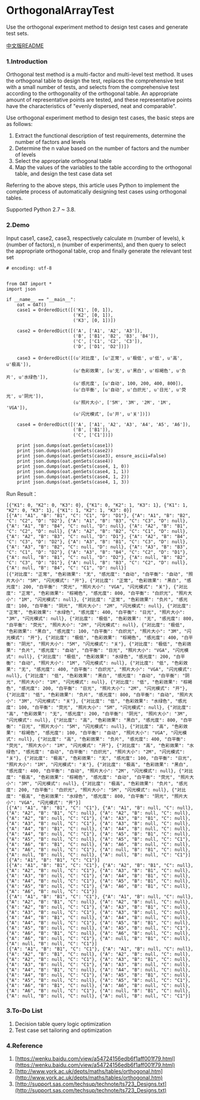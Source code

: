 # OrthogonalArrayTest
Use the orthogonal experiment method to design test cases and generate test sets. 

[中文版README](https://github.com/lovesoo/OrthogonalArrayTest/blob/master/README_CN.md)

### 1.Introduction
Orthogonal test method is a multi-factor and multi-level test method. It uses the orthogonal table to design the test, replaces the comprehensive test with a small number of tests, and selects from the comprehensive test according to the orthogonality of the orthogonal table. An appropriate amount of representative points are tested, and these representative points have the characteristics of "evenly dispersed, neat and comparable".

Use orthogonal experiment method to design test cases, the basic steps are as follows:

1. Extract the functional description of test requirements, determine the number of factors and levels
2. Determine the n value based on the number of factors and the number of levels
2. Select the appropriate orthogonal table
3. Map the values of the variables to the table according to the orthogonal table, and design the test case data set

Referring to the above steps, this article uses Python to implement the complete process of automatically designing test cases using orthogonal tables.

Supported Python 2.7 ~ 3.8.

### 2.Demo
Input case1, case2, case3, respectively calculate m (number of levels), k (number of factors), n (number of experiments), and then query to select the appropriate orthogonal table, crop and finally generate the relevant test set

```
# encoding: utf-8


from OAT import *
import json

if __name__ == "__main__":
    oat = OAT()
    case1 = OrderedDict([('K1', [0, 1]),
                         ('K2', [0, 1]),
                         ('K3', [0, 1])])

    case2 = OrderedDict([('A', ['A1', 'A2', 'A3']),
                         ('B', ['B1', 'B2', 'B3', 'B4']),
                         ('C', ['C1', 'C2', 'C3']),
                         ('D', ['D1', 'D2'])])

    case3 = OrderedDict([(u'对比度', [u'正常', u'极低', u'低', u'高', u'极高']),
                         (u'色彩效果', [u'无', u'黑白', u'棕褐色', u'负片', u'水绿色']),
                         (u'感光度', [u'自动', 100, 200, 400, 800]),
                         (u'白平衡', [u'自动', u'白炽光', u'日光', u'荧光', u'阴光']),
                         (u'照片大小', ['5M', '3M', '2M', '1M', 'VGA']),
                         (u'闪光模式', [u'开', u'关'])])

    case4 = OrderedDict([('A', ['A1', 'A2', 'A3', 'A4', 'A5', 'A6']),
                         ('B', ['B1']),
                         ('C', ['C1'])])

    print json.dumps(oat.genSets(case1))
    print json.dumps(oat.genSets(case2))
    print json.dumps(oat.genSets(case3), ensure_ascii=False)
    print json.dumps(oat.genSets(case4))
    print json.dumps(oat.genSets(case4, 1, 0))
    print json.dumps(oat.genSets(case4, 1, 1))
    print json.dumps(oat.genSets(case4, 1, 2))
    print json.dumps(oat.genSets(case4, 1, 3))

```

Run Result：

```
[{"K1": 0, "K2": 0, "K3": 0}, {"K1": 0, "K2": 1, "K3": 1}, {"K1": 1, "K2": 0, "K3": 1}, {"K1": 1, "K2": 1, "K3": 0}]
[{"A": "A1", "B": "B1", "C": "C1", "D": "D1"}, {"A": "A1", "B": "B2", "C": "C2", "D": "D2"}, {"A": "A1", "B": "B3", "C": "C3", "D": null}, {"A": "A1", "B": "B4", "C": null, "D": null}, {"A": "A2", "B": "B1", "C": "C2", "D": null}, {"A": "A2", "B": "B2", "C": "C1", "D": null}, {"A": "A2", "B": "B3", "C": null, "D": "D1"}, {"A": "A2", "B": "B4", "C": "C3", "D": "D2"}, {"A": "A3", "B": "B1", "C": "C3", "D": null}, {"A": "A3", "B": "B2", "C": null, "D": null}, {"A": "A3", "B": "B3", "C": "C1", "D": "D2"}, {"A": "A3", "B": "B4", "C": "C2", "D": "D1"}, {"A": null, "B": "B1", "C": null, "D": "D2"}, {"A": null, "B": "B2", "C": "C3", "D": "D1"}, {"A": null, "B": "B3", "C": "C2", "D": null}, {"A": null, "B": "B4", "C": "C1", "D": null}]
[{"对比度": "正常", "色彩效果": "无", "感光度": "自动", "白平衡": "自动", "照片大小": "5M", "闪光模式": "开"}, {"对比度": "正常", "色彩效果": "黑白", "感光度": 200, "白平衡": "荧光", "照片大小": "VGA", "闪光模式": "关"}, {"对比度": "正常", "色彩效果": "棕褐色", "感光度": 800, "白平衡": "白炽光", "照片大小": "1M", "闪光模式": null}, {"对比度": "正常", "色彩效果": "负片", "感光度": 100, "白平衡": "阴光", "照片大小": "2M", "闪光模式": null}, {"对比度": "正常", "色彩效果": "水绿色", "感光度": 400, "白平衡": "日光", "照片大小": "3M", "闪光模式": null}, {"对比度": "极低", "色彩效果": "无", "感光度": 800, "白平衡": "荧光", "照片大小": "2M", "闪光模式": null}, {"对比度": "极低", "色彩效果": "黑白", "感光度": 100, "白平衡": "白炽光", "照片大小": "3M", "闪光模式": "开"}, {"对比度": "极低", "色彩效果": "棕褐色", "感光度": 400, "白平衡": "阴光", "照片大小": "5M", "闪光模式": "关"}, {"对比度": "极低", "色彩效果": "负片", "感光度": "自动", "白平衡": "日光", "照片大小": "VGA", "闪光模式": null}, {"对比度": "极低", "色彩效果": "水绿色", "感光度": 200, "白平衡": "自动", "照片大小": "1M", "闪光模式": null}, {"对比度": "低", "色彩效果": "无", "感光度": 400, "白平衡": "白炽光", "照片大小": "VGA", "闪光模式": null}, {"对比度": "低", "色彩效果": "黑白", "感光度": "自动", "白平衡": "阴光", "照片大小": "1M", "闪光模式": null}, {"对比度": "低", "色彩效果": "棕褐色", "感光度": 200, "白平衡": "日光", "照片大小": "2M", "闪光模式": "开"}, {"对比度": "低", "色彩效果": "负片", "感光度": 800, "白平衡": "自动", "照片大小": "3M", "闪光模式": "关"}, {"对比度": "低", "色彩效果": "水绿色", "感光度": 100, "白平衡": "荧光", "照片大小": "5M", "闪光模式": null}, {"对比度": "高", "色彩效果": "无", "感光度": 200, "白平衡": "阴光", "照片大小": "3M", "闪光模式": null}, {"对比度": "高", "色彩效果": "黑白", "感光度": 800, "白平衡": "日光", "照片大小": "5M", "闪光模式": null}, {"对比度": "高", "色彩效果": "棕褐色", "感光度": 100, "白平衡": "自动", "照片大小": "VGA", "闪光模式": null}, {"对比度": "高", "色彩效果": "负片", "感光度": 400, "白平衡": "荧光", "照片大小": "1M", "闪光模式": "开"}, {"对比度": "高", "色彩效果": "水绿色", "感光度": "自动", "白平衡": "白炽光", "照片大小": "2M", "闪光模式": "关"}, {"对比度": "极高", "色彩效果": "无", "感光度": 100, "白平衡": "日光", "照片大小": "1M", "闪光模式": "关"}, {"对比度": "极高", "色彩效果": "黑白", "感光度": 400, "白平衡": "自动", "照片大小": "2M", "闪光模式": null}, {"对比度": "极高", "色彩效果": "棕褐色", "感光度": "自动", "白平衡": "荧光", "照片大小": "3M", "闪光模式": null}, {"对比度": "极高", "色彩效果": "负片", "感光度": 200, "白平衡": "白炽光", "照片大小": "5M", "闪光模式": null}, {"对比度": "极高", "色彩效果": "水绿色", "感光度": 800, "白平衡": "阴光", "照片大小": "VGA", "闪光模式": "开"}]
[{"A": "A1", "B": "B1", "C": "C1"}, {"A": "A1", "B": null, "C": null}, {"A": "A2", "B": "B1", "C": null}, {"A": "A2", "B": null, "C": null}, {"A": "A2", "B": null, "C": "C1"}, {"A": "A3", "B": "B1", "C": null}, {"A": "A3", "B": null, "C": "C1"}, {"A": "A3", "B": null, "C": null}, {"A": "A4", "B": "B1", "C": null}, {"A": "A4", "B": null, "C": null}, {"A": "A4", "B": null, "C": "C1"}, {"A": "A5", "B": "B1", "C": null}, {"A": "A5", "B": null, "C": null}, {"A": "A5", "B": null, "C": "C1"}, {"A": "A6", "B": "B1", "C": null}, {"A": "A6", "B": null, "C": null}, {"A": "A6", "B": null, "C": "C1"}, {"A": null, "B": "B1", "C": null}, {"A": null, "B": null, "C": null}, {"A": null, "B": null, "C": "C1"}]
[{"A": "A1", "B": "B1", "C": "C1"}]
[{"A": "A1", "B": "B1", "C": "C1"}, {"A": "A2", "B": "B1", "C": null}, {"A": "A2", "B": null, "C": "C1"}, {"A": "A3", "B": "B1", "C": null}, {"A": "A3", "B": null, "C": "C1"}, {"A": "A4", "B": "B1", "C": null}, {"A": "A4", "B": null, "C": "C1"}, {"A": "A5", "B": "B1", "C": null}, {"A": "A5", "B": null, "C": "C1"}, {"A": "A6", "B": "B1", "C": null}, {"A": "A6", "B": null, "C": "C1"}]
[{"A": "A1", "B": "B1", "C": "C1"}, {"A": "A1", "B": null, "C": null}, {"A": "A2", "B": "B1", "C": null}, {"A": "A2", "B": null, "C": null}, {"A": "A2", "B": null, "C": "C1"}, {"A": "A3", "B": "B1", "C": null}, {"A": "A3", "B": null, "C": "C1"}, {"A": "A3", "B": null, "C": null}, {"A": "A4", "B": "B1", "C": null}, {"A": "A4", "B": null, "C": null}, {"A": "A4", "B": null, "C": "C1"}, {"A": "A5", "B": "B1", "C": null}, {"A": "A5", "B": null, "C": null}, {"A": "A5", "B": null, "C": "C1"}, {"A": "A6", "B": "B1", "C": null}, {"A": "A6", "B": null, "C": null}, {"A": "A6", "B": null, "C": "C1"}, {"A": null, "B": "B1", "C": null}, {"A": null, "B": null, "C": "C1"}]
[{"A": "A1", "B": "B1", "C": "C1"}, {"A": "A1", "B": null, "C": null}, {"A": "A2", "B": "B1", "C": null}, {"A": "A2", "B": null, "C": null}, {"A": "A2", "B": null, "C": "C1"}, {"A": "A3", "B": "B1", "C": null}, {"A": "A3", "B": null, "C": "C1"}, {"A": "A3", "B": null, "C": null}, {"A": "A4", "B": "B1", "C": null}, {"A": "A4", "B": null, "C": null}, {"A": "A4", "B": null, "C": "C1"}, {"A": "A5", "B": "B1", "C": null}, {"A": "A5", "B": null, "C": null}, {"A": "A5", "B": null, "C": "C1"}, {"A": "A6", "B": "B1", "C": null}, {"A": "A6", "B": null, "C": null}, {"A": "A6", "B": null, "C": "C1"}, {"A": null, "B": "B1", "C": null}, {"A": null, "B": null, "C": null}, {"A": null, "B": null, "C": "C1"}]

```

### 3.To-Do List
1. Decision table query logic optimization
2. Test case set tailoring and optimization

### 4.Reference
1. [https://wenku.baidu.com/view/a54724156edb6f1aff001f79.html](https://wenku.baidu.com/view/a54724156edb6f1aff001f79.html)
2. [http://www.york.ac.uk/depts/maths/tables/orthogonal.htm](http://www.york.ac.uk/depts/maths/tables/orthogonal.htm)
3. [http://support.sas.com/techsup/technote/ts723_Designs.txt](http://support.sas.com/techsup/technote/ts723_Designs.txt)
